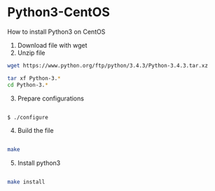 # Python3-CentOS

How to install Python3 on CentOS

1. Download file with wget
2. Unzip file
```sh
wget https://www.python.org/ftp/python/3.4.3/Python-3.4.3.tar.xz

tar xf Python-3.* 
cd Python-3.*
```

3. Prepare configurations

```sh

$ ./configure

```

4. Build the file

```sh

make

```

5. Install python3

```sh

make install

```
